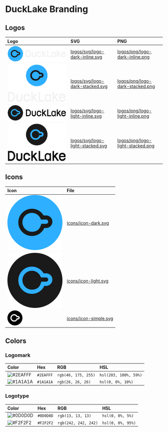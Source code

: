 # DuckLake Branding

## Logos

| Logo                                                    | SVG                                                                  | PNG                                                                  |
| :------------------------------------------------------ | :------------------------------------------------------------------- | :------------------------------------------------------------------- |
| ![logo-dark-inline](logos/svg/logo-dark-inline.svg)     | [logos/svg/logo-dark-inline.svg](logos/svg/logo-dark-inline.svg)     | [logos/png/logo-dark-inline.png](logos/png/logo-dark-inline.png)     |
| ![logo-dark-stacked](logos/svg/logo-dark-stacked.svg)   | [logos/svg/logo-dark-stacked.svg](logos/svg/logo-dark-stacked.svg)   | [logos/png/logo-dark-stacked.png](logos/png/logo-dark-stacked.png)   |
| ![logo-light-inline](logos/svg/logo-light-inline.svg)   | [logos/svg/logo-light-inline.svg](logos/svg/logo-light-inline.svg)   | [logos/png/logo-light-inline.png](logos/png/logo-light-inline.png)   |
| ![logo-light-stacked](logos/svg/logo-light-stacked.svg) | [logos/svg/logo-light-stacked.svg](logos/svg/logo-light-stacked.svg) | [logos/png/logo-light-stacked.png](logos/png/logo-light-stacked.png) |

## Icons

| Icon                                  | File                                           |
| :------------------------------------ | :--------------------------------------------- |
| ![icon-dark](icons/icon-dark.svg)     | [icons/icon-dark.svg](icons/icon-dark.svg)     |
| ![icon-light](icons/icon-light.svg)   | [icons/icon-light.svg](icons/icon-light.svg)   |
| ![icon-simple](icons/icon-simple.svg) | [icons/icon-simple.svg](icons/icon-simple.svg) |

## Colors

### Logomark

| Color                                              | Hex       | RGB                 | HSL                   |
| :------------------------------------------------- | :-------- | :------------------ | :-------------------- |
| ![#2EAFFF](https://place-hold.it/24/2EAFFF?text=+) | `#2EAFFF` | `rgb(46, 175, 255)` | `hsl(203, 100%, 59%)` |
| ![#1A1A1A](https://place-hold.it/24/1A1A1A?text=+) | `#1A1A1A` | `rgb(26, 26, 26)`   | `hsl(0, 0%, 10%)`     |

### Logotype

| Color                                              | Hex       | RGB                  | HSL               |
| :------------------------------------------------- | :-------- | :------------------- | :---------------- |
| ![#0D0D0D](https://place-hold.it/24/0D0D0D?text=+) | `#0D0D0D` | `rgb(13, 13, 13)`    | `hsl(0, 0%, 5%)`  |
| ![#F2F2F2](https://place-hold.it/24/F2F2F2?text=+) | `#F2F2F2` | `rgb(242, 242, 242)` | `hsl(0, 0%, 95%)` |
